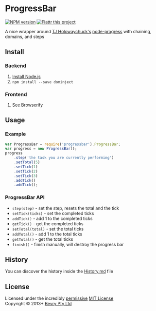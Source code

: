# ProgressBar

[![NPM version](https://badge.fury.io/js/progressbar.png)](https://npmjs.org/package/progressbar)
[![Flattr this project](https://raw.github.com/balupton/flattr-buttons/master/badge-89x18.gif)](http://flattr.com/thing/344188/balupton-on-Flattr)

A nice wrapper around [TJ Holowaychuck's](https://github.com/visionmedia) [node-progress](https://github.com/visionmedia/node-progress) with chaining, domains, and steps


## Install

### Backend

1. [Install Node.js](http://bevry.me/node/install)
2. `npm install --save dominject`

### Frontend

1. [See Browserify](http://browserify.org/)



## Usage

### Example

``` javascript
var ProgressBar = require('progressbar').ProgressBar;
var progress = new ProgressBar();
progress
	.step('the task you are currently performing')
	.setTotal(5)
	.setTick(1)
	.setTick(2)
	.setTick(3)
	.addTick()
	.addTick();
```

### ProgressBar API

- `step(step)` - set the step, resets the total and the tick
- `setTick(ticks)` - set the completed ticks
- `addTick()` - add 1 to the completed ticks
- `getTick()` - get the completed ticks
- `setTotal(total)` - set the total ticks
- `addTotal()` - add 1 to the total ticks
- `getTotal()` - get the total ticks
- `finish()` - finish manually, will destroy the progress bar



## History
You can discover the history inside the [History.md](https://github.com/bevry/dominject/blob/master/History.md#files) file



## License
Licensed under the incredibly [permissive](http://en.wikipedia.org/wiki/Permissive_free_software_licence) [MIT License](http://creativecommons.org/licenses/MIT/)
<br/>Copyright © 2013+ [Bevry Pty Ltd](http://bevry.me)
